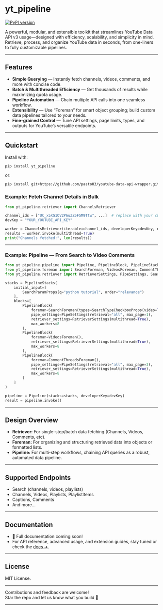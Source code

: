 # yt_pipeline

[![PyPI version](https://badge.fury.io/py/yt-pipeline.svg)](https://badge.fury.io/py/yt-pipeline)

A powerful, modular, and extensible toolkit that streamlines YouTube Data API v3 usage—designed with efficiency, scalability, and simplicity in mind. Retrieve, process, and organize YouTube data in seconds, from one-liners to fully customizable pipelines.

---

## Features

- **Simple Querying** — Instantly fetch channels, videos, comments, and more with concise code.
- **Batch & Multithreaded Efficiency** — Get thousands of results while maximizing quota usage.
- **Pipeline Automation** — Chain multiple API calls into one seamless workflow.
- **Extensibility** — Use “Foreman” for smart object grouping; build custom data pipelines tailored to your needs.
- **Fine-grained Control** — Tune API settings, page limits, types, and outputs for YouTube’s versatile endpoints.

---

## Quickstart

Install with:

```bash
pip install yt_pipeline
```

or:
```bash
pip install git+https://github.com/pasto03/youtube-data-api-wrapper.git
```

### Example: Fetch Channel Details in Bulk

```python
from yt_pipeline.retriever import ChannelsRetriever

channel_ids = ["UC_x5XG1OV2P6uZZ5FSM9Ttw", ...]  # replace with your channel IDs
devKey = "YOUR_YOUTUBE_API_KEY"

worker = ChannelsRetriever(iterable=channel_ids, developerKey=devKey, max_workers=16)
results = worker.invoke(multithread=True)
print("Channels fetched:", len(results))
```

---

### Example: Pipeline — From Search to Video Comments

```python
from yt_pipeline.pipeline import Pipeline, PipelineBlock, PipelineStacks
from yt_pipeline.foreman import SearchForeman, VideosForeman, CommentThreadsForeman
from yt_pipeline.retriever import RetrieverSettings, PipeSettings, SearchParamProps, SearchTypeCheckboxProps

stacks = PipelineStacks(
    initial_input=[
        SearchParamProps(q="python tutorial", order="relevance")
    ],
    blocks=[
        PipelineBlock(
            foreman=SearchForeman(types=SearchTypeCheckboxProps(video=True)),
            pipe_settings=PipeSettings(retrieval="all", max_page=1),
            retriever_settings=RetrieverSettings(multithread=True),
            max_workers=8
        ),
        PipelineBlock(
            foreman=VideosForeman(),
            retriever_settings=RetrieverSettings(multithread=True),
            max_workers=8
        ),
        PipelineBlock(
            foreman=CommentThreadsForeman(),
            pipe_settings=PipeSettings(retrieval="all", max_page=3),
            retriever_settings=RetrieverSettings(multithread=True),
            max_workers=8
        )
    ]
)

pipeline = Pipeline(stacks=stacks, developerKey=devKey)
result = pipeline.invoke()
```

---

## Design Overview

- **Retriever:** For single-step/batch data fetching (Channels, Videos, Comments, etc).
- **Foreman:** For organizing and structuring retrieved data into objects or formatted lists.
- **Pipeline:** For multi-step workflows, chaining API queries as a robust, automated data pipeline.

---

## Supported Endpoints

- Search (channels, videos, playlists)
- Channels, Videos, Playlists, PlaylistItems
- Captions, Comments
- And more...

---

## Documentation

- 📖 Full documentation coming soon!  
- For API reference, advanced usage, and extension guides, stay tuned or check the [docs ➔]().

---

## License

MIT License.

---

Contributions and feedback are welcome!  
Star the repo and let us know what you build 🚀

---